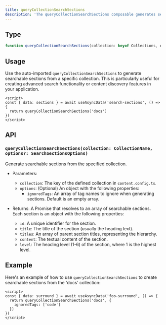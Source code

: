 ```yaml
---
title: queryCollectionSearchSections
description: 'The queryCollectionSearchSections composable generates searchable sections from a collection for enhanced content discovery.'
---
```


## Type

```ts
function queryCollectionSearchSections(collection: keyof Collections, opts?: { ignoredTags: string[] }): Promise<Section[]>
```

## Usage

Use the auto-imported `queryCollectionSearchSections` to generate searchable sections from a specific collection. This is particularly useful for creating advanced search functionality or content discovery features in your application.

```vue [app.vue]
<script>
const { data: sections } = await useAsyncData('search-sections', () => {
  return queryCollectionSearchSections('docs')
})
</script>
```

## API

### `queryCollectionSearchSections(collection: CollectionName, options?: SearchSectionsOptions)`

Generate searchable sections from the specified collection.

- Parameters:
  - `collection`: The key of the defined collection in `content.config.ts`.
  - `options`: (Optional) An object with the following properties:
    - `ignoredTags`: An array of tag names to ignore when generating sections. Default is an empty array.

- Returns: A Promise that resolves to an array of searchable sections. Each section is an object with the following properties:
  - `id`: A unique identifier for the section.
  - `title`: The title of the section (usually the heading text).
  - `titles`: An array of parent section titles, representing the hierarchy.
  - `content`: The textual content of the section.
  - `level`: The heading level (1-6) of the section, where 1 is the highest level.

## Example

Here's an example of how to use `queryCollectionSearchSections` to create searchable sections from the 'docs' collection:


```vue [pages/[...slug\\].vue]
<script>
const { data: surround } = await useAsyncData('foo-surround', () => {
  return queryCollectionSearchSections('docs', {
    ignoredTags: ['code']
  })
})
</script>
```

